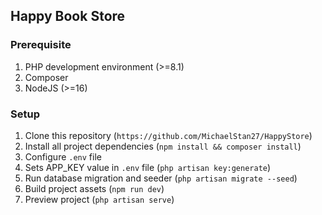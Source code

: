## Happy Book Store

### Prerequisite

1. PHP development environment (>=8.1)
2. Composer
3. NodeJS (>=16)

### Setup

1. Clone this repository (`https://github.com/MichaelStan27/HappyStore`)
2. Install all project dependencies (`npm install && composer install`)
3. Configure `.env` file
4. Sets APP_KEY value in `.env` file (`php artisan key:generate`)
5. Run database migration and seeder (`php artisan migrate --seed`)
6. Build project assets (`npm run dev`)
7. Preview project (`php artisan serve`)
